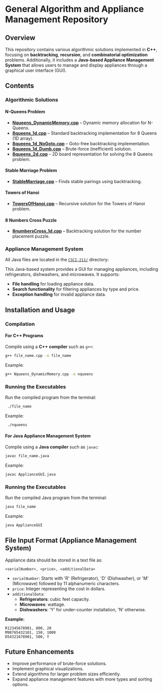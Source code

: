 # General Algorithm and Appliance Management Repository

## Overview

This repository contains various algorithmic solutions implemented in **C++**, focusing on **backtracking**, **recursion**, and **combinatorial optimization** problems. Additionally, it includes a **Java-based Appliance Management System** that allows users to manage and display appliances through a graphical user interface (GUI).

## Contents

### **Algorithmic Solutions**

#### **N-Queens Problem**

- [**Nqueens\_DynamicMemory.cpp**](./NQueens%20-%20Dynamic%20Memory/Nqueens_DynamicMemory.cpp) – Dynamic memory allocation for N-Queens.
- [**8queens\_1d.cpp**](./8%20Queens%201D/8queens_1d.cpp) – Standard backtracking implementation for 8 Queens (1D array).
- [**8queens\_1d\_NoGoto.cpp**](./8%20Queens%201D%20-%20No%20Goto/8queens_1d_NoGoto.cpp) – Goto-free backtracking implementation.
- [**8queens\_1d\_Dumb.cpp**](./8%20Queens%201D%20-%20Dumb/8queens_1d_Dumb.cpp) – Brute-force (inefficient) solution.
- [**8queens\_2d.cpp**](./8%20Queens%202D/8queens_2d.cpp) – 2D board representation for solving the 8 Queens problem.

#### **Stable Marriage Problem**

- [**StableMarriage.cpp**](./Stable%20Marriage/StableMarriage.cpp) – Finds stable pairings using backtracking.

#### **Towers of Hanoi**

- [**TowersOfHanoi.cpp**](./Towers%20Of%20Hanoi/TowersOfHanoi.cpp) – Recursive solution for the Towers of Hanoi problem.

#### **8 Numbers Cross Puzzle**

- [**8numbersCross\_1d.cpp**](./8%20Numbers%20Cross%201D/8numbersCross_1d.cpp) – Backtracking solution for the number placement puzzle.

### **Appliance Management System**

All Java files are located in the [`CSCI-211/`](./CSCI-211/) directory:

This Java-based system provides a GUI for managing appliances, including refrigerators, dishwashers, and microwaves. It supports:

- **File handling** for loading appliance data.
- **Search functionality** for filtering appliances by type and price.
- **Exception handling** for invalid appliance data.

## Installation and Usage

### Compilation

#### **For C++ Programs**

Compile using a **C++ compiler** such as `g++`:

```sh
g++ file_name.cpp -o file_name
```

Example:

```sh
g++ Nqueens_DynamicMemory.cpp -o nqueens
```

### Running the Executables

Run the compiled program from the terminal:

```sh
 ./file_name
```

Example:

```sh
 ./nqueens
```



#### **For Java Appliance Management System**

Compile using a **Java compiler** such as `javac`:

```sh
javac file_name.java
```

Example:

```sh
javac ApplianceGUI.java
```

### Running the Executables

Run the compiled Java program from the terminal:

```sh
java file_name
```

Example:

```sh
java ApplianceGUI
```

## File Input Format (Appliance Management System)

Appliance data should be stored in a text file as:

```
<serialNumber>, <price>, <additionalData>
```

- `serialNumber`: Starts with 'R' (Refrigerator), 'D' (Dishwasher), or 'M' (Microwave) followed by 11 alphanumeric characters.
- `price`: Integer representing the cost in dollars.
- `additionalData`:
  - **Refrigerators**: cubic feet capacity.
  - **Microwaves**: wattage.
  - **Dishwashers**: 'Y' for under-counter installation, 'N' otherwise.

**Example:**

```
R12345678901, 800, 20
M98765432101, 150, 1000
D54321678901, 500, Y
```

## Future Enhancements

- Improve performance of brute-force solutions.
- Implement graphical visualizations.
- Extend algorithms for larger problem sizes efficiently.
- Expand appliance management features with more types and sorting options.

